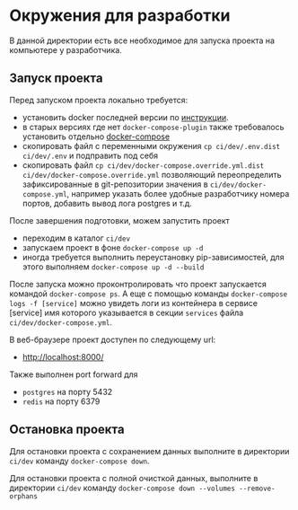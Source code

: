 # Окружения для разработки

В данной директории есть все необходимое для запуска проекта на компьютере у разработчика.

## Запуск проекта

Перед запуском проекта локально требуется:

- установить docker последней версии по [инструкции](https://docs.docker.com/engine/install/).
- в старых версиях где нет `docker-compose-plugin` также требовалось установить отдельно [docker-compose](https://docs.docker.com/compose/install/)
- скопировать файл с переменными окружения `cp ci/dev/.env.dist ci/dev/.env` и подправить под себя
- скопировать файл `cp ci/dev/docker-compose.override.yml.dist ci/dev/docker-compose.override.yml` позволяющий
  переопределить зафиксированные в git-репозитории значения в `ci/dev/docker-compose.yml`, например указать более
  удобные разработчику номера портов, добавить вывод лога postgres и т.д.

После завершения подготовки, можем запустить проект

- переходим в каталог `ci/dev`
- запускаем проект в фоне `docker-compose up -d`
- иногда требуется выполнить переустановку pip-зависимостей, для этого выполняем `docker-compose up -d --build`

После запуска можно проконтролировать что проект запускается командой `docker-compose ps`.
А еще с помощью команды `docker-compose logs -f [service]` можно увидеть логи из контейнера в сервисе [service] имя
которого указывается в секции `services` файла `ci/dev/docker-compose.yml`.

В веб-браузере проект доступен по следующему url:
- [http://localhost:8000/](http://localhost:8000/)

Также выполнен port forward для

- `postgres` на порту 5432
- `redis` на порту 6379

## Остановка проекта

Для остановки проекта с сохранением данных выполните в директории `ci/dev` команду `docker-compose down`.

Для остановки проекта с полной очисткой данных, выполните в директории `ci/dev` команду `docker-compose down --volumes --remove-orphans`
